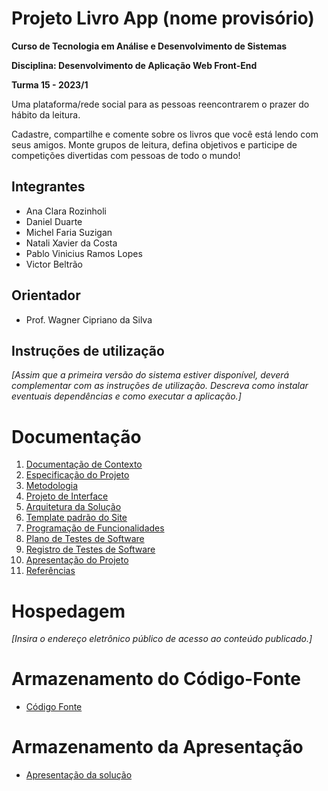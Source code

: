 # Projeto Livro App (nome provisório)

**Curso de Tecnologia em Análise e Desenvolvimento de Sistemas**

**Disciplina: Desenvolvimento de Aplicação Web Front-End**

**Turma 15 - 2023/1**

Uma plataforma/rede social para as pessoas reencontrarem o prazer do hábito da leitura. 

Cadastre, compartilhe e comente sobre os livros que você está lendo com seus amigos. Monte grupos de leitura, defina objetivos e participe de competições divertidas com pessoas de todo o mundo!

## Integrantes

* Ana Clara Rozinholi
* Daniel Duarte
* Michel Faria Suzigan
* Natali Xavier da Costa
* Pablo Vinicius Ramos Lopes
* Victor Beltrão

## Orientador

* Prof. Wagner Cipriano da Silva

## Instruções de utilização

_[Assim que a primeira versão do sistema estiver disponível, deverá complementar com as instruções de utilização. Descreva como instalar eventuais dependências e como executar a aplicação.]_

# Documentação

<ol>
<li><a href="docs/01-Documentação de Contexto.md"> Documentação de Contexto</a></li>
<li><a href="docs/02-Especificação do Projeto.md"> Especificação do Projeto</a></li>
<li><a href="docs/03-Metodologia.md"> Metodologia</a></li>
<li><a href="docs/04-Projeto de Interface.md"> Projeto de Interface</a></li>
<li><a href="docs/05-Arquitetura da Solução.md"> Arquitetura da Solução</a></li>
<li><a href="docs/06-Template padrão do Site.md"> Template padrão do Site</a></li>
<li><a href="docs/07-Programação de Funcionalidades.md"> Programação de Funcionalidades</a></li>
<li><a href="docs/08-Plano de Testes de Software.md"> Plano de Testes de Software</a></li>
<li><a href="docs/09-Registro de Testes de Software.md"> Registro de Testes de Software</a></li>
<li><a href="docs/10-Apresentação do Projeto.md"> Apresentação do Projeto</a></li>
<li><a href="docs/11-Referências.md"> Referências</a></li>
</ol>

# Hospedagem

_[Insira o endereço eletrônico público de acesso ao conteúdo publicado.]_ 

# Armazenamento do Código-Fonte

* <a href="src/README.md">Código Fonte</a>

# Armazenamento da Apresentação

* <a href="presentation/README.md">Apresentação da solução</a>
